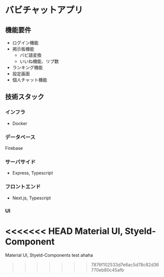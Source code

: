 # バビチャットアプリ

## 機能要件
- ログイン機能
- 掲示板機能
  - バビ語変換
  - いいね機能、リプ数
- ランキング機能
- 設定画面
- 個人チャット機能

## 技術スタック
### インフラ
- Docker
### データベース
Firebase
### サーバサイド
- Express, Typescript
### フロントエンド
- Next.js, Typescript
### UI
<<<<<<< HEAD
Material UI, Styeld-Component
=======
Material UI, Styeld-Components
test
ahaha
>>>>>>> 7876f102533d7e6ac5d78c82d36770eb80c45afb
